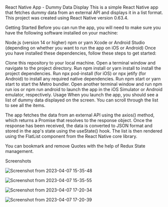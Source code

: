 React Native App - Dummy Data Display
This is a simple React Native app that fetches dummy data from an external API and displays it in a list format. This project was created using React Native version 0.63.4.

Getting Started
Before you can run the app, you will need to make sure you have the following software installed on your machine:

Node.js (version 14 or higher)
npm or yarn
Xcode or Android Studio (depending on whether you want to run the app on iOS or Android)
Once you have installed these dependencies, follow these steps to get started:

Clone this repository to your local machine.
Open a terminal window and navigate to the project directory.
Run npm install or yarn install to install the project dependencies.
Run npx pod-install (for iOS) or npx jetify (for Android) to install any required native dependencies.
Run npm start or yarn start to start the Metro bundler.
Open another terminal window and run npm run ios or npm run android to launch the app in the iOS Simulator or Android emulator, respectively.
Usage
When you launch the app, you should see a list of dummy data displayed on the screen. You can scroll through the list to see all the items.

The app fetches the data from an external API using the axios() method, which returns a Promise that resolves to the response object. Once the response has been received, the data is converted to JSON format and stored in the app's state using the useState() hook. The list is then rendered using the FlatList component from the React Native core library.


You can bookmark and remove Quotes with the help of Redux State management.



Screenshots


![Screenshot from 2023-04-07 15-35-48](https://user-images.githubusercontent.com/88948601/230591301-fee9b73b-be82-495e-ab21-4f9877e302e5.png)



![Screenshot from 2023-04-07 15-35-55](https://user-images.githubusercontent.com/88948601/230591313-36cd2fbc-72d9-4fd5-a422-6523bed17712.png)


![Screenshot from 2023-04-07 17-20-34](https://user-images.githubusercontent.com/88948601/230604276-6d1266e2-8732-47b3-bdda-180dd9708792.png)



![Screenshot from 2023-04-07 17-20-39](https://user-images.githubusercontent.com/88948601/230604285-083e051b-a752-4d5d-89ef-ef174032ef6f.png)







